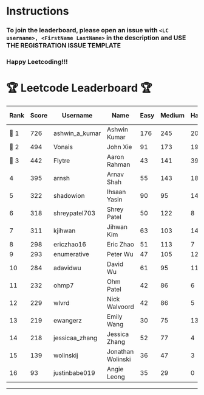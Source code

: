 # Instructions
### To join the leaderboard, please open an issue with `<LC username>, <FirstName LastName>` in the description and USE THE REGISTRATION ISSUE TEMPLATE
### Happy Leetcoding!!!


# 🏆 Leetcode Leaderboard 🏆

| Rank | Score | Username       | Name | Easy | Medium | Hard | Problems Solved |
|------|----------------|-----------------|-------------------|--------------|--------------|--------------|--------------|
| 🥇 1 | 726 | ashwin_a_kumar | Ashwin Kumar | 176 | 245 | 20 | 441 |
| 🥈 2 | 494 | Vonais | John Xie | 91 | 173 | 19 | 283 |
| 🥉 3 | 442 | Flytre | Aaron Rahman | 43 | 141 | 39 | 223 |
| 4 | 395 | arnsh | Arnav Shah | 55 | 143 | 18 | 216 |
| 5 | 322 | shadowion | Ihsaan Yasin | 90 | 95 | 14 | 199 |
| 6 | 318 | shreypatel703 | Shrey Patel | 50 | 122 | 8 | 180 |
| 7 | 311 | kjihwan | Jihwan Kim | 63 | 103 | 14 | 180 |
| 8 | 298 | ericzhao16 | Eric Zhao | 51 | 113 | 7 | 171 |
| 9 | 293 | enumerative | Peter Wu | 47 | 105 | 12 | 164 |
| 10 | 284 | adavidwu | David Wu | 61 | 95 | 11 | 167 |
| 11 | 232 | ohmp7 | Ohm Patel | 42 | 86 | 6 | 134 |
| 12 | 229 | wlvrd | Nick Walvoord | 42 | 86 | 5 | 133 |
| 13 | 219 | ewangerz | Emily Wang | 30 | 75 | 13 | 118 |
| 14 | 218 | jessicaa_zhang | Jessica Zhang | 52 | 77 | 4 | 133 |
| 15 | 139 | wolinskij | Jonathan Wolinski | 36 | 47 | 3 | 86 |
| 16 | 93 | justinbabe019 | Angie Leong | 35 | 29 | 0 | 64 |
---
